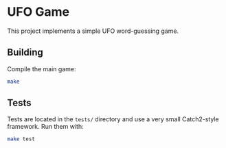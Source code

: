 # UFO Game

This project implements a simple UFO word-guessing game.

## Building

Compile the main game:

```bash
make
```

## Tests

Tests are located in the `tests/` directory and use a very small Catch2-style framework.
Run them with:

```bash
make test
```
